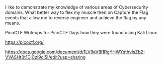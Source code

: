 I like to demonstrate my knowledge of various areas of Cybersecurity domains. What better way to flex my muscle then on Capture the Flag events that allow me to reverse engineer and achieve the flag by any means. 


PicoCTF
Writeups for PicoCTF flags how they were found using Kali Linux 

https://picoctf.org/

https://docs.google.com/document/d/1LV9aVBi1RgYHWYqthvIsZb2-VVASHt0t1DjCzi9cI5I/edit?usp=sharing
